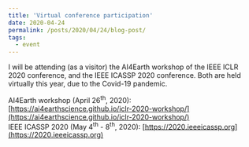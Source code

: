 ```yaml
---
title: 'Virtual conference participation'
date: 2020-04-24
permalink: /posts/2020/04/24/blog-post/
tags:
  - event
---
```


 
I will be attending (as a visitor) the AI4Earth workshop of the IEEE ICLR 2020 conference, and the IEEE ICASSP 2020 conference.
Both are held virtually this year, due to the Covid-19 pandemic.

AI4Earth workshop (April 26<sup>th</sup>, 2020): [https://ai4earthscience.github.io/iclr-2020-workshop/](https://ai4earthscience.github.io/iclr-2020-workshop/)<br>
IEEE ICASSP 2020 (May 4<sup>th</sup> - 8<sup>th</sup>, 2020): [https://2020.ieeeicassp.org](https://2020.ieeeicassp.org) 